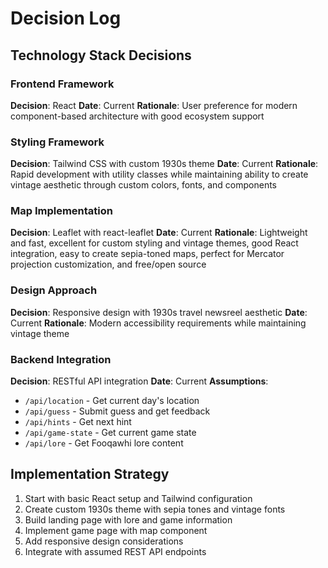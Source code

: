 # Decision Log

## Technology Stack Decisions

### Frontend Framework
**Decision**: React
**Date**: Current
**Rationale**: User preference for modern component-based architecture with good ecosystem support

### Styling Framework
**Decision**: Tailwind CSS with custom 1930s theme
**Date**: Current
**Rationale**: Rapid development with utility classes while maintaining ability to create vintage aesthetic through custom colors, fonts, and components

### Map Implementation
**Decision**: Leaflet with react-leaflet
**Date**: Current
**Rationale**: Lightweight and fast, excellent for custom styling and vintage themes, good React integration, easy to create sepia-toned maps, perfect for Mercator projection customization, and free/open source

### Design Approach
**Decision**: Responsive design with 1930s travel newsreel aesthetic
**Date**: Current
**Rationale**: Modern accessibility requirements while maintaining vintage theme

### Backend Integration
**Decision**: RESTful API integration
**Date**: Current
**Assumptions**:
- `/api/location` - Get current day's location
- `/api/guess` - Submit guess and get feedback
- `/api/hints` - Get next hint
- `/api/game-state` - Get current game state
- `/api/lore` - Get Fooqawhi lore content

## Implementation Strategy
1. Start with basic React setup and Tailwind configuration
2. Create custom 1930s theme with sepia tones and vintage fonts
3. Build landing page with lore and game information
4. Implement game page with map component
5. Add responsive design considerations
6. Integrate with assumed REST API endpoints
